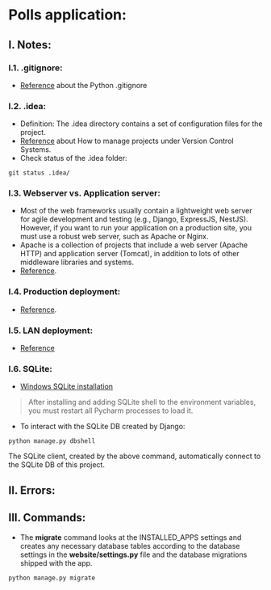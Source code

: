 # Polls application: 

## I. Notes:
### I.1. .gitignore:
* [Reference](https://github.com/github/gitignore/blob/master/Python.gitignore) about the Python .gitignore

### I.2. .idea:
* Definition: The .idea directory contains a set of configuration files for the project.
* [Reference](https://intellij-support.jetbrains.com/hc/en-us/articles/206544839-How-to-manage-projects-under-Version-Control-Systems) about How to manage projects under Version Control Systems.
* Check status of the .idea folder: 
```commandline
git status .idea/
```

### I.3. Webserver vs. Application server:
* Most of the web frameworks usually contain a lightweight web server for agile development and testing (e.g., Django, ExpressJS, NestJS). However, if you want to run your application on a production site, you must use a robust web server, such as Apache or Nginx.
* Apache is a collection of projects that include a web server (Apache HTTP) and application server (Tomcat), in addition to lots of other middleware libraries and systems.
* [Reference](https://www.educative.io/edpresso/web-server-vs-application-server?utm_source=Google%20AdWords&aid=5082902844932096&utm_medium=cpc&utm_campaign=kb-dynamic-edpresso&gclid=CjwKCAiA17P9BRB2EiwAMvwNyP_uHFhWnD34DERlPxayNvFzEn2bomypbGFVJjGJ-Py9BmMnsqiXxBoCcMgQAvD_BwE).

### I.4. Production deployment: 
* [Reference](https://docs.djangoproject.com/en/3.1/topics/install/).

### I.5. LAN deployment:
* [Reference](https://docs.djangoproject.com/en/3.1/ref/django-admin/#django-admin-runserver) 

### I.6. SQLite:
* [Windows SQLite installation](https://www.tutorialspoint.com/sqlite/sqlite_installation.htm)
> After installing and adding SQLite shell to the environment variables, you must restart all Pycharm processes to load it.

* To interact with the SQLite DB created by Django:
```commandline
python manage.py dbshell
```
The SQLite client, created by the above command, automatically connect to the SQLite DB of this project. 

## II. Errors: 

## III. Commands:
* The **migrate** command looks at the INSTALLED_APPS  settings and
creates any necessary database tables according to the database settings in the **website/settings.py** file and
the database migrations shipped with the app.
```commandline
python manage.py migrate
```

